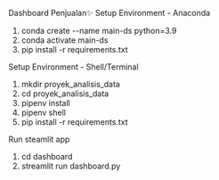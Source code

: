 Dashboard Penjualan✨
Setup Environment - Anaconda
1. conda create --name main-ds python=3.9
2. conda activate main-ds
3. pip install -r requirements.txt

Setup Environment - Shell/Terminal
1. mkdir proyek_analisis_data
2. cd proyek_analisis_data
3. pipenv install
4. pipenv shell
5. pip install -r requirements.txt

Run steamlit app
1. cd dashboard
2. streamlit run dashboard.py

